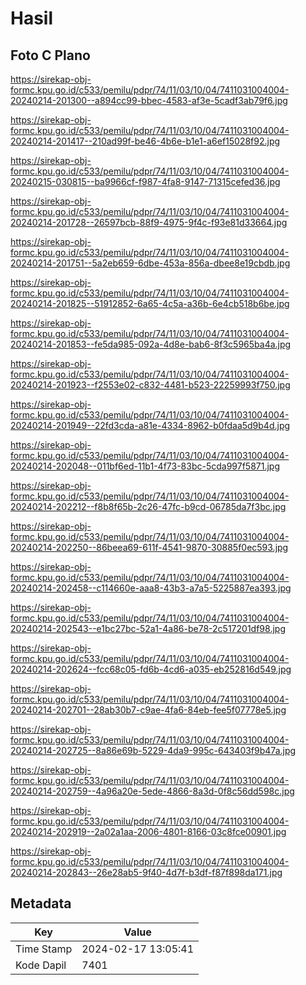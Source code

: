 # Hasil

## Foto C Plano

https://sirekap-obj-formc.kpu.go.id/c533/pemilu/pdpr/74/11/03/10/04/7411031004004-20240214-201300--a894cc99-bbec-4583-af3e-5cadf3ab79f6.jpg

https://sirekap-obj-formc.kpu.go.id/c533/pemilu/pdpr/74/11/03/10/04/7411031004004-20240214-201417--210ad99f-be46-4b6e-b1e1-a6ef15028f92.jpg

https://sirekap-obj-formc.kpu.go.id/c533/pemilu/pdpr/74/11/03/10/04/7411031004004-20240215-030815--ba9966cf-f987-4fa8-9147-71315cefed36.jpg

https://sirekap-obj-formc.kpu.go.id/c533/pemilu/pdpr/74/11/03/10/04/7411031004004-20240214-201728--26597bcb-88f9-4975-9f4c-f93e81d33664.jpg

https://sirekap-obj-formc.kpu.go.id/c533/pemilu/pdpr/74/11/03/10/04/7411031004004-20240214-201751--5a2eb659-6dbe-453a-856a-dbee8e19cbdb.jpg

https://sirekap-obj-formc.kpu.go.id/c533/pemilu/pdpr/74/11/03/10/04/7411031004004-20240214-201825--51912852-6a65-4c5a-a36b-6e4cb518b6be.jpg

https://sirekap-obj-formc.kpu.go.id/c533/pemilu/pdpr/74/11/03/10/04/7411031004004-20240214-201853--fe5da985-092a-4d8e-bab6-8f3c5965ba4a.jpg

https://sirekap-obj-formc.kpu.go.id/c533/pemilu/pdpr/74/11/03/10/04/7411031004004-20240214-201923--f2553e02-c832-4481-b523-22259993f750.jpg

https://sirekap-obj-formc.kpu.go.id/c533/pemilu/pdpr/74/11/03/10/04/7411031004004-20240214-201949--22fd3cda-a81e-4334-8962-b0fdaa5d9b4d.jpg

https://sirekap-obj-formc.kpu.go.id/c533/pemilu/pdpr/74/11/03/10/04/7411031004004-20240214-202048--011bf6ed-11b1-4f73-83bc-5cda997f5871.jpg

https://sirekap-obj-formc.kpu.go.id/c533/pemilu/pdpr/74/11/03/10/04/7411031004004-20240214-202212--f8b8f65b-2c26-47fc-b9cd-06785da7f3bc.jpg

https://sirekap-obj-formc.kpu.go.id/c533/pemilu/pdpr/74/11/03/10/04/7411031004004-20240214-202250--86beea69-611f-4541-9870-30885f0ec593.jpg

https://sirekap-obj-formc.kpu.go.id/c533/pemilu/pdpr/74/11/03/10/04/7411031004004-20240214-202458--c114660e-aaa8-43b3-a7a5-5225887ea393.jpg

https://sirekap-obj-formc.kpu.go.id/c533/pemilu/pdpr/74/11/03/10/04/7411031004004-20240214-202543--e1bc27bc-52a1-4a86-be78-2c517201df98.jpg

https://sirekap-obj-formc.kpu.go.id/c533/pemilu/pdpr/74/11/03/10/04/7411031004004-20240214-202624--fcc68c05-fd6b-4cd6-a035-eb252816d549.jpg

https://sirekap-obj-formc.kpu.go.id/c533/pemilu/pdpr/74/11/03/10/04/7411031004004-20240214-202701--28ab30b7-c9ae-4fa6-84eb-fee5f07778e5.jpg

https://sirekap-obj-formc.kpu.go.id/c533/pemilu/pdpr/74/11/03/10/04/7411031004004-20240214-202725--8a86e69b-5229-4da9-995c-643403f9b47a.jpg

https://sirekap-obj-formc.kpu.go.id/c533/pemilu/pdpr/74/11/03/10/04/7411031004004-20240214-202759--4a96a20e-5ede-4866-8a3d-0f8c56dd598c.jpg

https://sirekap-obj-formc.kpu.go.id/c533/pemilu/pdpr/74/11/03/10/04/7411031004004-20240214-202919--2a02a1aa-2006-4801-8166-03c8fce00901.jpg

https://sirekap-obj-formc.kpu.go.id/c533/pemilu/pdpr/74/11/03/10/04/7411031004004-20240214-202843--26e28ab5-9f40-4d7f-b3df-f87f898da171.jpg


## Metadata

| Key        | Value               |
| ---------- | ------------------- |
| Time Stamp | 2024-02-17 13:05:41 |
| Kode Dapil | 7401                |




